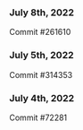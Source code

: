 ### July 8th, 2022

Commit #261610

### July 5th, 2022

Commit #314353


### July 4th, 2022

Commit #72281
